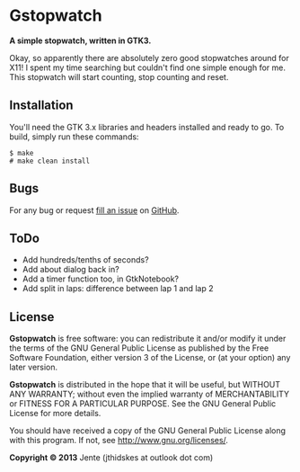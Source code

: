 Gstopwatch 
=========

**A simple stopwatch, written in GTK3.**

Okay, so apparently there are absolutely zero good stopwatches around for X11!
I spent my time searching but couldn't find one simple enough for me. This
stopwatch will start counting, stop counting and reset.

Installation
------------

You'll need the GTK 3.x libraries and headers installed and ready to go. To
build, simply run these commands:

	$ make
	# make clean install

Bugs
----

For any bug or request [fill an issue][bug] on [GitHub][ghp].

  [bug]: https://github.com/Unia/gstopwatch/issues
  [ghp]: https://github.com/Unia/gstopwatch

ToDo 
----

* Add hundreds/tenths of seconds?
* Add about dialog back in?
* Add a timer function too, in GtkNotebook?
* Add split in laps: difference between lap 1 and lap 2

License
-------

**Gstopwatch** is free software: you can redistribute it and/or modify it under the terms of the GNU General Public License as published by the Free Software Foundation, either version 3 of the License, or (at your option) any later version.

**Gstopwatch** is distributed in the hope that it will be useful, but WITHOUT ANY WARRANTY; without even the implied warranty of MERCHANTABILITY or FITNESS FOR A PARTICULAR PURPOSE. See the GNU General Public License for more details.

You should have received a copy of the GNU General Public License along with this program.  If not, see <http://www.gnu.org/licenses/>.

**Copyright © 2013** Jente (jthidskes at outlook dot com)
